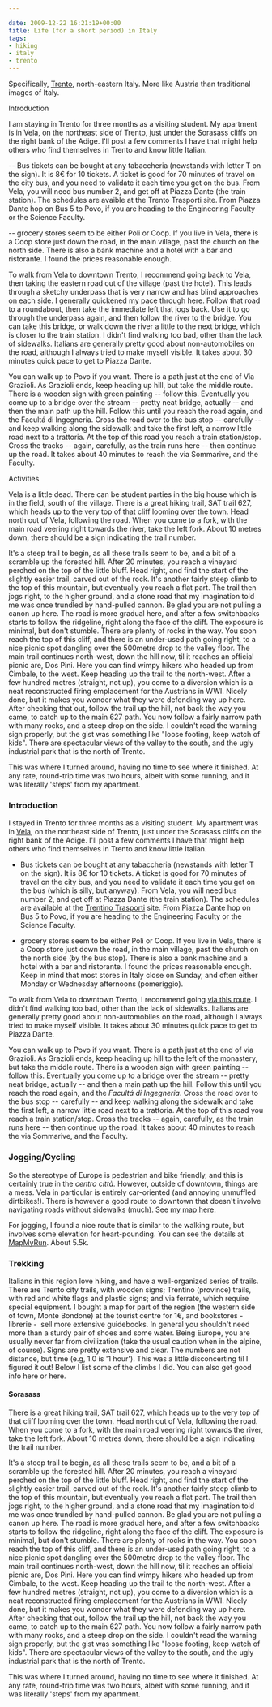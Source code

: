 ```yaml
---

date: 2009-12-22 16:21:19+00:00
title: Life (for a short period) in Italy
tags:
- hiking
- italy
- trento
---
```


Specifically, [Trento](http://maps.google.ca/maps?f=q&source=s_q&hl=en&geocode=&q=Vela,+Trento,+Italy&sll=49.891235,-97.15369&sspn=34.594707,92.724609&ie=UTF8&hq=&hnear=Vela,+Trento,+Trentino-Alto+Adige%2FS%C3%BCdtirol,+Italy&ll=46.083233,11.111727&spn=0.036196,0.090551&z=14), north-eastern Italy. More like Austria than traditional images of Italy.



Introduction





I am staying in Trento for three months as a visiting student. My apartment is in Vela, on the northeast side of Trento, just under the Sorasass cliffs on the right bank of the Adige. I'll post a few comments I have that might help others who find themselves in Trento and know little Italian.





-- Bus tickets can be bought at any tabaccheria (newstands with letter T on the sign). It is 8€ for 10 tickets. A ticket is good for 70 minutes of travel on the city bus, and you need to validate it each time you get on the bus. From Vela, you will need bus number 2, and get off at Piazza Dante (the train station). The schedules are avaible at the Trento Trasporti site. From Piazza Dante hop on Bus 5 to Povo, if you are heading to the Engineering Faculty or the Science Faculty.





-- grocery stores seem to be either Poli or Coop. If you live in Vela, there is a Coop store just down the road, in the main village, past the church on the north side. There is also a bank machine and a hotel with a bar and ristorante. I found the prices reasonable enough.





To walk from Vela to downtown Trento, I recommend going back to Vela, then taking the eastern road out of the village (past the hotel). This leads through a sketchy underpass that is very narrow and has blind approaches on each side. I generally quickened my pace through here. Follow that road to a roundabout, then take the immediate left that jogs back. Use it to go through the underpass again, and then follow the river to the bridge. You can take this bridge, or walk down the river a little to the next bridge, which is closer to the train station. I didn't find walking too bad, other than the lack of sidewalks. Italians are generally pretty good about non-automobiles on the road, although I always tried to make myself visible. It takes about 30 minutes quick pace to get to Piazza Dante.





You can walk up to Povo if you want. There is a path just at the end of Via Grazioli. As Grazioli ends, keep heading up hill, but take the middle route. There is a wooden sign with green painting -- follow this. Eventually you come up to a bridge over the stream -- pretty neat bridge, actually -- and then the main path up the hill. Follow this until you reach the road again, and the Facultá di Ingegneria. Cross the road over to the bus stop -- carefully -- and keep walking along the sidewalk and take the first left, a narrow little road next to a trattoria. At the top of this road you reach a train station/stop. Cross the tracks -- again, carefully, as the train runs here -- then continue up the road. It takes about 40 minutes to reach the via Sommarive, and the Faculty.





Activities





Vela is a little dead. There can be student parties in the big house which is in the field, south of the village. There is a great hiking trail, SAT trail 627, which heads up to the very top of that cliff looming over the town. Head north out of Vela, following the road. When you come to a fork, with the main road veering right towards the river, take the left fork. About 10 metres down, there should be a sign indicating the trail number.





It's a steep trail to begin, as all these trails seem to be, and a bit of a scramble up the forested hill. After 20 minutes, you reach a vineyard perched on the top of the little bluff. Head right, and find the start of the slightly easier trail, carved out of the rock. It's another fairly steep climb to the top of this mountain, but eventually you reach a flat part. The trail then jogs right, to the higher ground, and a stone road that my imagination told me was once trundled by hand-pulled cannon. Be glad you are not pulling a canon up here. The road is more gradual here, and after a few switchbacks starts to follow the ridgeline, right along the face of the cliff. The exposure is minimal, but don't stumble. There are plenty of rocks in the way. You soon reach the top of this cliff, and there is an under-used path going right, to a nice picnic spot dangling over the 500metre drop to the valley floor. The main trail continues north-west, down the hill now, til it reaches an official picnic are, Dos Pini. Here you can find wimpy hikers who headed up from Cimbale, to the west. Keep heading up the trail to the north-west. After a few hundred metres (straight, not up), you come to a diversion which is a neat reconstructed firing emplacement for the Austrians in WWI. Nicely done, but it makes you wonder what they were defending way up here. After checking that out, follow the trail up the hill, not back the way you came, to catch up to the main 627 path. You now follow a fairly narrow path with many rocks, and a steep drop on the side. I couldn't read the warning sign properly, but the gist was something like "loose footing, keep watch of kids". There are spectacular views of the valley to the south, and the ugly industrial park that is the north of Trento.





This was where I turned around, having no time to see where it finished. At any rate, round-trip time was two hours, albeit with some running, and it was literally 'steps' from my apartment.





### Introduction



I stayed in Trento for three months as a visiting student. My apartment was in [Vela](http://maps.google.com/maps?f=q&source=s_q&hl=en&geocode=&q=via+santi+cosma+e+damiano+83,+vela&sll=37.0625,-95.677068&sspn=41.275297,89.736328&ie=UTF8&t=h&z=16&iwloc=A), on the northeast side of Trento, just under the Sorasass cliffs on the right bank of the Adige. I'll post a few comments I have that might help others who find themselves in Trento and know little Italian.




    
  * Bus tickets can be bought at any tabaccheria (newstands with letter T on the sign). It is 8€ for 10 tickets. A ticket is good for 70 minutes of travel on the city bus, and you need to validate it each time you get on the bus (which is silly, but anyway). From Vela, you will need bus number 2, and get off at Piazza Dante (the train station). The schedules are available at the [Trentino Trasporti](http://www.ttesercizio.it/Orari/Urbano/Trento/Default.aspx) site. From Piazza Dante hop on Bus 5 to Povo, if you are heading to the Engineering Faculty or the Science Faculty.

    
  * grocery stores seem to be either Poli or Coop. If you live in Vela, there is a Coop store just down the road, in the main village, past the church on the north side (by the bus stop). There is also a bank machine and a hotel with a bar and ristorante. I found the prices reasonable enough. Keep in mind that most stores in Italy close on Sunday, and often either Monday or Wednesday afternoons (pomeriggio).



To walk from Vela to downtown Trento, I recommend going [via this route](http://maps.google.ca/maps/ms?ie=UTF8&hl=en&msa=0&msid=110770646396580253594.0004785911285de0b4d84&ll=46.07453,11.11152&spn=0.009393,0.022638&z=16). I didn't find walking too bad, other than the lack of sidewalks. Italians are generally pretty good about non-automobiles on the road, although I always tried to make myself visible. It takes about 30 minutes quick pace to get to Piazza Dante.

You can walk up to Povo if you want. There is a path just at the end of via Grazioli. As Grazioli ends, keep heading up hill to the left of the monastery, but take the middle route. There is a wooden sign with green painting -- follow this. Eventually you come up to a bridge over the stream -- pretty neat bridge, actually -- and then a main path up the hill. Follow this until you reach the road again, and the _Facultá di Ingegneria_. Cross the road over to the bus stop -- carefully -- and keep walking along the sidewalk and take the first left, a narrow little road next to a trattoria. At the top of this road you reach a train station/stop. Cross the tracks -- again, carefully, as the train runs here -- then continue up the road. It takes about 40 minutes to reach the via Sommarive, and the Faculty.



### Jogging/Cycling



So the stereotype of Europe is pedestrian and bike friendly, and this is certainly true in the _centro città._ However, outside of downtown, things are a mess. Vela in particular is entirely car-oriented (and annoying unmuffled dirtbikes!). There is however a good route to downtown that doesn't involve navigating roads without sidewalks (much). See [my map here](http://maps.google.com/maps/ms?ie=UTF8&hl=en&msa=0&msid=110770646396580253594.0004785911285de0b4d84&ll=46.07335,11.117778&spn=0.016523,0.039096&t=h&z=15).

For jogging, I found a nice route that is similar to the walking route, but involves some elevation for heart-pounding. You can see the details at [MapMyRun](http://www.mapmyrun.com/run/italy/trento/162125786667570952). About 5.5k.



### Trekking



Italians in this region love hiking, and have a well-organized series of trails. There are Trento city trails, with wooden signs; Trentino (province) trails, with red and white flags and plastic signs; and via ferrate, which require special equipment. I bought a map for part of the region (the western side of town, Monte Bondone) at the tourist centre for 1€, and bookstores - librerie -  sell more extensive guidebooks. In general you shouldn't need more than a sturdy pair of shoes and some water. Being Europe, you are usually never far from civilization (take the usual caution when in the alpine, of course). Signs are pretty extensive and clear. The numbers are not distance, but time (e.g, 1.0 is '1 hour'). This was a little disconcerting til I figured it out! Below I list some of the climbs I did. You can also get good info here or here.



#### Sorasass



There is a great hiking trail, SAT trail 627, which heads up to the very top of that cliff looming over the town. Head north out of Vela, following the road. When you come to a fork, with the main road veering right towards the river, take the left fork. About 10 metres down, there should be a sign indicating the trail number.

It's a steep trail to begin, as all these trails seem to be, and a bit of a scramble up the forested hill. After 20 minutes, you reach a vineyard perched on the top of the little bluff. Head right, and find the start of the slightly easier trail, carved out of the rock. It's another fairly steep climb to the top of this mountain, but eventually you reach a flat part. The trail then jogs right, to the higher ground, and a stone road that my imagination told me was once trundled by hand-pulled cannon. Be glad you are not pulling a canon up here. The road is more gradual here, and after a few switchbacks starts to follow the ridgeline, right along the face of the cliff. The exposure is minimal, but don't stumble. There are plenty of rocks in the way. You soon reach the top of this cliff, and there is an under-used path going right, to a nice picnic spot dangling over the 500metre drop to the valley floor. The main trail continues north-west, down the hill now, til it reaches an official picnic are, Dos Pini. Here you can find wimpy hikers who headed up from Cimbale, to the west. Keep heading up the trail to the north-west. After a few hundred metres (straight, not up), you come to a diversion which is a neat reconstructed firing emplacement for the Austrians in WWI. Nicely done, but it makes you wonder what they were defending way up here. After checking that out, follow the trail up the hill, not back the way you came, to catch up to the main 627 path. You now follow a fairly narrow path with many rocks, and a steep drop on the side. I couldn't read the warning sign properly, but the gist was something like "loose footing, keep watch of kids". There are spectacular views of the valley to the south, and the ugly industrial park that is the north of Trento.

This was where I turned around, having no time to see where it finished. At any rate, round-trip time was two hours, albeit with some running, and it was literally 'steps' from my apartment.
